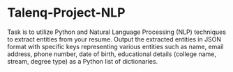 # Talenq-Project-NLP


Task is to utilize Python and Natural Language Processing (NLP) techniques to extract entities from your resume. Output the extracted entities in JSON format with specific keys representing various entities such as name, email address, phone number, date of birth, educational details (college name, stream, degree type) as a Python list of dictionaries.
